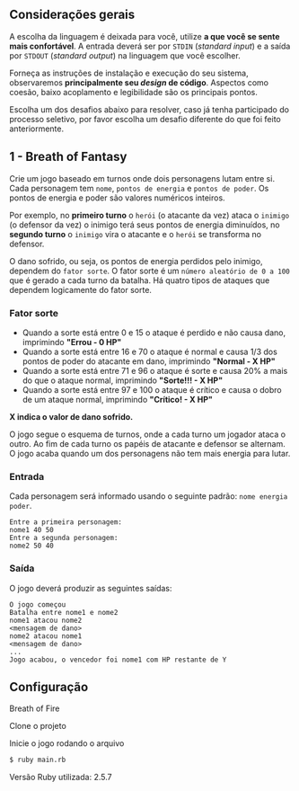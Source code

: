 ## Considerações gerais

A escolha da linguagem é deixada para você, utilize **a que você se sente mais confortável**. A entrada deverá ser por `STDIN` (*standard input*) e a saída por `STDOUT` (*standard output*) na linguagem que você escolher. 

Forneça as instruções de instalação e execução do seu sistema, observaremos **principalmente seu *design* de código**. Aspectos como coesão, baixo acoplamento e legibilidade são os principais pontos.

Escolha um dos desafios abaixo para resolver, caso já tenha participado do processo seletivo, por favor escolha um desafio diferente do que foi feito anteriormente.

## 1 - Breath of Fantasy

Crie um jogo baseado em turnos onde dois personagens lutam entre si. Cada personagem tem `nome`, `pontos de energia` e `pontos de poder`.
Os pontos de energia e poder são valores numéricos inteiros. 

Por exemplo, no **primeiro turno** o `herói` (o atacante da vez) ataca
o `inimigo` (o defensor da vez) o inimigo terá seus pontos de energia diminuídos, no **segundo turno** o `inimigo` vira o atacante e o `herói` se transforma no defensor.

O dano sofrido, ou seja, os pontos de energia perdidos pelo inimigo, dependem do `fator sorte`. O fator sorte é um `número aleatório de 0 a 100` que é gerado a cada turno da batalha.
Há quatro tipos de ataques que dependem logicamente do fator sorte.

### Fator sorte

* Quando a sorte está entre 0 e 15 o ataque é perdido e não causa dano, imprimindo **"Errou - 0 HP"**
* Quando a sorte está entre 16 e 70 o ataque é normal e causa 1/3 dos pontos de poder do atacante em dano, imprimindo **"Normal - X HP"**
* Quando a sorte está entre 71 e 96 o ataque é sorte e causa 20% a mais do que o ataque normal, imprimindo **"Sorte!!! - X HP"**
* Quando a sorte está entre 97 e 100 o ataque é crítico e causa o dobro de um ataque normal, imprimindo **"Crítico! - X HP"**

**X indica o valor de dano sofrido.**

O jogo segue o esquema de turnos, onde a cada turno um jogador ataca o outro. Ao fim de cada turno os papéis de atacante e defensor se alternam. O jogo acaba quando um dos personagens não tem mais energia para lutar.

### Entrada

Cada personagem será informado usando o seguinte padrão:  `nome energia poder`.

```
Entre a primeira personagem:
nome1 40 50
Entre a segunda personagem:
nome2 50 40
```

### Saída

O jogo deverá produzir as seguintes saídas:

```
O jogo começou
Batalha entre nome1 e nome2
nome1 atacou nome2
<mensagem de dano>
nome2 atacou nome1
<mensagem de dano>
...
Jogo acabou, o vencedor foi nome1 com HP restante de Y
```

## Configuração
Breath of Fire

Clone o projeto

Inicie o jogo rodando o arquivo
```sh
$ ruby main.rb
```

Versão Ruby utilizada: 2.5.7
